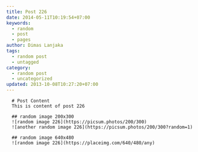 ```yaml
---
title: Post 226
date: 2014-05-11T10:19:54+07:00
keywords:
  - random
  - post
  - pages
author: Dimas Lanjaka
tags:
  - random post
  - untagged
category:
  - random post
  - uncategorized
updated: 2013-10-08T10:27:20+07:00
---
```


      # Post Content
      This is content of post 226

      ## random image 200x300
      ![random image 226](https://picsum.photos/200/300)
      ![another random image 226](https://picsum.photos/200/300?random=1)

      ## random image 640x480
      ![random image 226](https://placeimg.com/640/480/any)
      